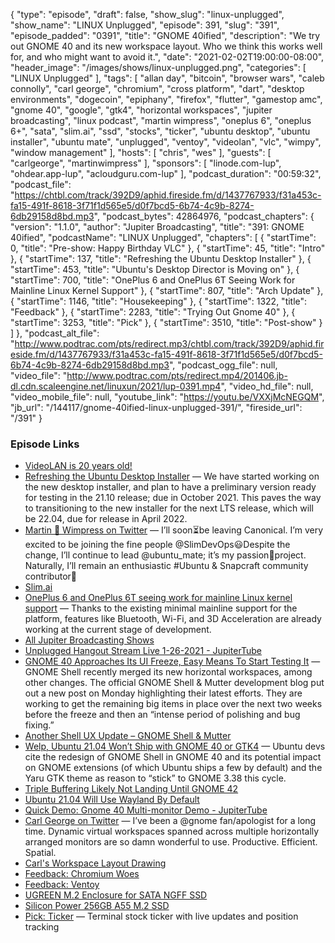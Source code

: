 {
  "type": "episode",
  "draft": false,
  "show_slug": "linux-unplugged",
  "show_name": "LINUX Unplugged",
  "episode": 391,
  "slug": "391",
  "episode_padded": "0391",
  "title": "GNOME 40ified",
  "description": "We try out GNOME 40 and its new workspace layout. Who we think this works well for, and who might want to avoid it.",
  "date": "2021-02-02T19:00:00-08:00",
  "header_image": "/images/shows/linux-unplugged.png",
  "categories": [
    "LINUX Unplugged"
  ],
  "tags": [
    "allan day",
    "bitcoin",
    "browser wars",
    "caleb connolly",
    "carl george",
    "chromium",
    "cross platform",
    "dart",
    "desktop environments",
    "dogecoin",
    "epiphany",
    "firefox",
    "flutter",
    "gamestop amc",
    "gnome 40",
    "google",
    "gtk4",
    "horizontal workspaces",
    "jupiter broadcasting",
    "linux podcast",
    "martin wimpress",
    "oneplus 6",
    "oneplus 6+",
    "sata",
    "slim.ai",
    "ssd",
    "stocks",
    "ticker",
    "ubuntu desktop",
    "ubuntu installer",
    "ubuntu mate",
    "unplugged",
    "ventoy",
    "videolan",
    "vlc",
    "wimpy",
    "window management"
  ],
  "hosts": [
    "chris",
    "wes"
  ],
  "guests": [
    "carlgeorge",
    "martinwimpress"
  ],
  "sponsors": [
    "linode.com-lup",
    "ohdear.app-lup",
    "acloudguru.com-lup"
  ],
  "podcast_duration": "00:59:32",
  "podcast_file": "https://chtbl.com/track/392D9/aphid.fireside.fm/d/1437767933/f31a453c-fa15-491f-8618-3f71f1d565e5/d0f7bcd5-6b74-4c9b-8274-6db29158d8bd.mp3",
  "podcast_bytes": 42864976,
  "podcast_chapters": {
    "version": "1.1.0",
    "author": "Jupiter Broadcasting",
    "title": "391: GNOME 40ified",
    "podcastName": "LINUX Unplugged",
    "chapters": [
      {
        "startTime": 0,
        "title": "Pre-show: Happy Birthday VLC"
      },
      {
        "startTime": 45,
        "title": "Intro"
      },
      {
        "startTime": 137,
        "title": "Refreshing the Ubuntu Desktop Installer"
      },
      {
        "startTime": 453,
        "title": "Ubuntu's Desktop Director is Moving on"
      },
      {
        "startTime": 700,
        "title": "OnePlus 6 and OnePlus 6T Seeing Work for Mainline Linux Kernel Support"
      },
      {
        "startTime": 807,
        "title": "Arch Update"
      },
      {
        "startTime": 1146,
        "title": "Housekeeping"
      },
      {
        "startTime": 1322,
        "title": "Feedback"
      },
      {
        "startTime": 2283,
        "title": "Trying Out Gnome 40"
      },
      {
        "startTime": 3253,
        "title": "Pick"
      },
      {
        "startTime": 3510,
        "title": "Post-show"
      }
    ]
  },
  "podcast_alt_file": "http://www.podtrac.com/pts/redirect.mp3/chtbl.com/track/392D9/aphid.fireside.fm/d/1437767933/f31a453c-fa15-491f-8618-3f71f1d565e5/d0f7bcd5-6b74-4c9b-8274-6db29158d8bd.mp3",
  "podcast_ogg_file": null,
  "video_file": "http://www.podtrac.com/pts/redirect.mp4/201406.jb-dl.cdn.scaleengine.net/linuxun/2021/lup-0391.mp4",
  "video_hd_file": null,
  "video_mobile_file": null,
  "youtube_link": "https://youtu.be/VXXjMcNEGQM",
  "jb_url": "/144117/gnome-40ified-linux-unplugged-391/",
  "fireside_url": "/391"
}


### Episode Links

  * [VideoLAN is 20 years old!](https://www.videolan.org/press/videolan-20.html "VideoLAN is 20 years old!")
  * [Refreshing the Ubuntu Desktop Installer](https://discourse.ubuntu.com/t/refreshing-the-ubuntu-desktop-installer/20659 "Refreshing the Ubuntu Desktop Installer") — We have started working on the new desktop installer, and plan to have a preliminary version ready for testing in the 21.10 release; due in October 2021. This paves the way to transitioning to the new installer for the next LTS release, which will be 22.04, due for release in April 2022.
  * [Martin 🙂 Wimpress on Twitter](https://twitter.com/m_wimpress/status/1356654010770599936 "Martin 🙂 Wimpress on Twitter") — I’ll soon⏳be leaving Canonical. I’m very excited to be joining the fine people @SlimDevOps😃Despite the change, I’ll continue to lead @ubuntu_mate; it’s my passion💖project. Naturally, I’ll remain an enthusiastic #Ubuntu & Snapcraft community contributor💪
  * [Slim.ai](http://slim.ai/ "Slim.ai")
  * [OnePlus 6 and OnePlus 6T seeing work for mainline Linux kernel support](https://www.xda-developers.com/oneplus-6-6t-mainline-linux-kernel-support/ "OnePlus 6 and OnePlus 6T seeing work for mainline Linux kernel support") — Thanks to the existing minimal mainline support for the platform, features like Bluetooth, Wi-Fi, and 3D Acceleration are already working at the current stage of development.
  * [All Jupiter Broadcasting Shows](https://feed.jupiter.zone/allshows "All Jupiter Broadcasting Shows")
  * [Unplugged Hangout Stream Live 1-26-2021 - JupiterTube](https://jupiter.tube/videos/watch/ae66c7cd-eea8-4d71-9907-49a81cbb815c "Unplugged Hangout Stream Live 1-26-2021 - JupiterTube")
  * [GNOME 40 Approaches Its UI Freeze, Easy Means To Start Testing It](https://www.phoronix.com/scan.php?page=news_item&px=GNOME-40-Shell-UI-Freeze-Coming "GNOME 40 Approaches Its UI Freeze, Easy Means To Start Testing It") — GNOME Shell recently merged its new horizontal workspaces, among other changes. The official GNOME Shell & Mutter development blog put out a new post on Monday highlighting their latest efforts. They are working to get the remaining big items in place over the next two weeks before the freeze and then an “intense period of polishing and bug fixing.”
  * [Another Shell UX Update – GNOME Shell & Mutter](https://blogs.gnome.org/shell-dev/2021/02/01/another-shell-ux-update/ "Another Shell UX Update – GNOME Shell & Mutter")
  * [Welp, Ubuntu 21.04 Won’t Ship with GNOME 40 or GTK4](https://www.omgubuntu.co.uk/2021/01/why-ubuntu-21-04-wont-include-gnome-40-or-gtk4 "Welp, Ubuntu 21.04 Won’t Ship with GNOME 40 or GTK4") — Ubuntu devs cite the redesign of GNOME Shell in GNOME 40 and its potential impact on GNOME extensions (of which Ubuntu ships a few by default) and the Yaru GTK theme as reason to “stick” to GNOME 3.38 this cycle.
  * [Triple Buffering Likely Not Landing Until GNOME 42](https://www.phoronix.com/scan.php?page=news_item&px=GNOME-42-Likely-Triple-Buffers "Triple Buffering Likely Not Landing Until GNOME 42")
  * [Ubuntu 21.04 Will Use Wayland By Default](https://www.omgubuntu.co.uk/2021/01/ubuntu-21-04-will-use-wayland-by-default "Ubuntu 21.04 Will Use Wayland By Default")
  * [Quick Demo: Gnome 40 Multi-monitor Demo - JupiterTube](https://jupiter.tube/videos/watch/f8cde031-4a90-44ae-84eb-bd48361eed8e "Quick Demo: Gnome 40 Multi-monitor Demo - JupiterTube")
  * [Carl George on Twitter](https://twitter.com/carlwgeorge/status/1355699807302656005 "Carl George on Twitter") — I’ve been a @gnome fan/apologist for a long time. Dynamic virtual workspaces spanned across multiple horizontally arranged monitors are so damn wonderful to use. Productive. Efficient. Spatial.
  * [Carl's Workspace Layout Drawing](https://twitter.com/carlwgeorge/status/1356421924864348160 "Carl's Workspace Layout Drawing")
  * [Feedback: Chromium Woes](https://slexy.org/view/s21kmZF0cH "Feedback: Chromium Woes")
  * [Feedback: Ventoy](https://slexy.org/view/s21BafoG5f "Feedback: Ventoy")
  * [UGREEN M.2 Enclosure for SATA NGFF SSD](https://www.amazon.com/gp/product/B082NRJ5MS/ref=ppx_yo_dt_b_asin_title_o00_s00?ie=UTF8&psc=1 "UGREEN M.2 Enclosure for SATA NGFF SSD")
  * [Silicon Power 256GB A55 M.2 SSD](https://www.amazon.com/gp/product/B079X7LMLY/ref=ppx_yo_dt_b_asin_title_o00_s00?ie=UTF8&psc=1 "Silicon Power 256GB A55 M.2 SSD")
  * [Pick: Ticker](https://github.com/achannarasappa/ticker "Pick: Ticker") — Terminal stock ticker with live updates and position tracking



